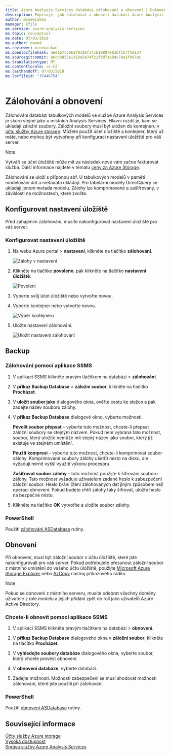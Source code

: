 ```yaml
---
title: Azure Analysis Services databáze zálohování a obnovení | Dokumentace Microsoftu
description: Popisuje, jak zálohovat a obnovit databázi Azure Analysis Services.
author: minewiskan
manager: kfile
ms.service: azure-analysis-services
ms.topic: conceptual
ms.date: 07/03/2018
ms.author: owend
ms.reviewer: minewiskan
ms.openlocfilehash: a6e1b7c5661f919af34cb10807e83bfcb7f5e137
ms.sourcegitcommit: 86cb3855e1368e5a74f21fdd71684c78a1f907ac
ms.translationtype: MT
ms.contentlocale: cs-CZ
ms.lasthandoff: 07/03/2018
ms.locfileid: "37446754"
---
```

# <a name="backup-and-restore"></a>Zálohování a obnovení

Zálohování databází tabulkových modelů ve službě Azure Analysis Services je skoro stejné jako u místních Analysis Services. Hlavní rozdíl je, kam se ukládají záložní soubory. Záložní soubory musí být uložen do kontejneru v [účtu služby Azure storage](../storage/common/storage-create-storage-account.md). Můžete použít účet úložiště a kontejner, který už máte, nebo mohou být vytvořeny při konfiguraci nastavení úložiště pro váš server.

> [!NOTE]
> Vytváří se účet úložiště může mít za následek nové vám začne fakturovat služba. Další informace najdete v tématu [ceny za Azure Storage](https://azure.microsoft.com/pricing/details/storage/blobs/).
> 
> 

Zálohování se uloží s příponou abf. U tabulkových modelů v paměti modelování dat a metadata ukládají. Pro tabelární modely DirectQuery se ukládají jenom metada modelu. Zálohy lze komprimované a zašifrovaný, v závislosti na možnostech, které zvolíte. 



## <a name="configure-storage-settings"></a>Konfigurovat nastavení úložiště
Před zahájením zálohování, musíte nakonfigurovat nastavení úložiště pro váš server.


### <a name="to-configure-storage-settings"></a>Konfigurovat nastavení úložiště
1.  Na webu Azure portal > **nastavení**, klikněte na tlačítko **zálohování**.

    ![Zálohy v nastavení](./media/analysis-services-backup/aas-backup-backups.png)

2.  Klikněte na tlačítko **povoleno**, pak klikněte na tlačítko **nastavení úložiště**.

    ![Povolení](./media/analysis-services-backup/aas-backup-enable.png)

3. Vyberte svůj účet úložiště nebo vytvořte novou.

4. Vyberte kontejner nebo vytvořte novou.

    ![Výběr kontejneru](./media/analysis-services-backup/aas-backup-container.png)

5. Uložte nastavení zálohování.

    ![Uložit nastavení zálohování](./media/analysis-services-backup/aas-backup-save.png)

## <a name="backup"></a>Backup

### <a name="to-backup-by-using-ssms"></a>Zálohování pomocí aplikace SSMS

1. V aplikaci SSMS klikněte pravým tlačítkem na databázi > **zálohování**.

2. V **příkaz Backup Database** > **záložní soubor**, klikněte na tlačítko **Procházet**.

3. V **uložit soubor jako** dialogového okna, ověřte cestu ke složce a pak zadejte název souboru zálohy. 

4. V **příkaz Backup Database** dialogové okno, vyberte možnosti.

    **Povolit soubor přepsat** – vyberte tuto možnost, chcete-li přepsat záložní soubory se stejným názvem. Pokud není vybraná tato možnost, soubor, který uložíte nemůže mít stejný název jako soubor, který již existuje ve stejném umístění.

    **Použít kompresi** – vyberte tuto možnost, chcete-li komprimovat soubor zálohy. Komprimované soubory zálohy ušetřit místo na disku, ale vyžadují mírně vyšší využití výkonu procesoru. 

    **Zašifrovat soubor zálohy** – tuto možnost použijte k šifrování souboru zálohy. Tato možnost vyžaduje uživatelem zadané heslo k zabezpečení záložní soubor. Heslo brání čtení zálohovaných dat jiným způsobem než operaci obnovení. Pokud budete chtít zálohy taky šifrovat, uložte heslo na bezpečné místo.

5. Klikněte na tlačítko **OK** vytvoříte a uložíte soubor zálohy.


### <a name="powershell"></a>PowerShell
Použití [zálohování ASDatabase](https://docs.microsoft.com/sql/analysis-services/powershell/backup-asdatabase-cmdlet) rutiny.

## <a name="restore"></a>Obnovení
Při obnovení, musí být záložní soubor v účtu úložiště, které jste nakonfigurovali pro váš server. Pokud potřebujete přesunout záložní soubor z místního umístění do vašeho účtu úložiště, použijte [Microsoft Azure Storage Explorer](https://docs.microsoft.com/azure/vs-azure-tools-storage-manage-with-storage-explorer) nebo [AzCopy](../storage/common/storage-use-azcopy.md) nástroj příkazového řádku. 



> [!NOTE]
> Pokud se obnovení z místního serveru, musíte odebrat všechny domény uživatele z role modelu a jejich přidání zpět do rolí jako uživatelů Azure Active Directory.
> 
> 

### <a name="to-restore-by-using-ssms"></a>Chcete-li obnovit pomocí aplikace SSMS

1. V aplikaci SSMS klikněte pravým tlačítkem na databázi > **obnovení**.

2. V **příkaz Backup Database** dialogového okna v **záložní soubor**, klikněte na tlačítko **Procházet**.

3. V **vyhledejte soubory databáze** dialogového okna, vyberte soubor, který chcete provést obnovení.

4. V **obnovení databáze**, vyberte databázi.

5. Zadejte možnosti. Možnosti zabezpečení se musí shodovat možnosti zálohování, které jste použili při zálohování.


### <a name="powershell"></a>PowerShell

Použití [obnovení ASDatabase](https://docs.microsoft.com/sql/analysis-services/powershell/restore-asdatabase-cmdlet) rutiny.


## <a name="related-information"></a>Související informace

[Účty služby Azure storage](../storage/common/storage-create-storage-account.md)  
[Vysoká dostupnost](analysis-services-bcdr.md)     
[Správa služby Azure Analysis Services](analysis-services-manage.md)

